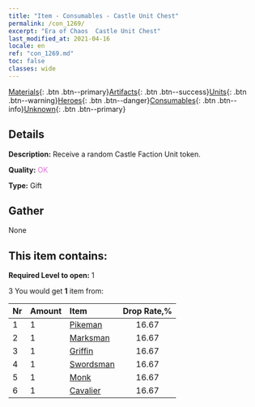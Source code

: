 ```yaml
---
title: "Item - Consumables - Castle Unit Chest"
permalink: /con_1269/
excerpt: "Era of Chaos  Castle Unit Chest"
last_modified_at: 2021-04-16
locale: en
ref: "con_1269.md"
toc: false
classes: wide
---
```

 [Materials](/Items/){: .btn .btn--primary}[Artifacts](/Items/Artifacts/){: .btn .btn--success}[Units](/Items/Units/){: .btn .btn--warning}[Heroes](/Items/Heroes/){: .btn .btn--danger}[Consumables](/Items/Consumables/){: .btn .btn--info}[Unknown](/Items/Unknown/){: .btn .btn--primary}

## Details
 **Description:** Receive a random Castle Faction Unit token.

 **Quality:** <span style="color: #DA70D6">OK</span>

 **Type:** Gift

## Gather

  None

## This item contains:

 **Required Level to open:** 1

 3 You would get **1** item  from:

  | Nr | Amount |     Item    | Drop Rate,% |
  |:---|:-------|:------------|:---------:|
  | 1 | 1 | [Pikeman](/Items/unt_190/) | 16.67 | 
  | 2 | 1 | [Marksman](/Items/unt_191/) | 16.67 | 
  | 3 | 1 | [Griffin](/Items/unt_192/) | 16.67 | 
  | 4 | 1 | [Swordsman](/Items/unt_193/) | 16.67 | 
  | 5 | 1 | [Monk](/Items/unt_194/) | 16.67 | 
  | 6 | 1 | [Cavalier ](/Items/unt_195/) | 16.67 | 
